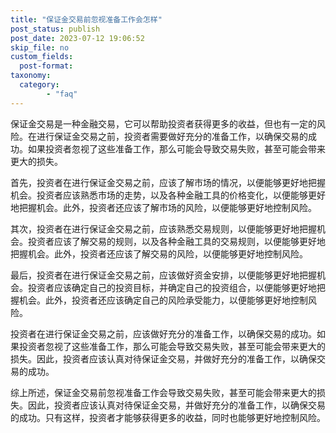 ```yaml
---
title: "保证金交易前忽视准备工作会怎样"
post_status: publish
post_date: 2023-07-12 19:06:52
skip_file: no
custom_fields: 
  post-format: 
taxonomy:
  category:
        - "faq"
---
```


保证金交易是一种金融交易，它可以帮助投资者获得更多的收益，但也有一定的风险。在进行保证金交易之前，投资者需要做好充分的准备工作，以确保交易的成功。如果投资者忽视了这些准备工作，那么可能会导致交易失败，甚至可能会带来更大的损失。

首先，投资者在进行保证金交易之前，应该了解市场的情况，以便能够更好地把握机会。投资者应该熟悉市场的走势，以及各种金融工具的价格变化，以便能够更好地把握机会。此外，投资者还应该了解市场的风险，以便能够更好地控制风险。

其次，投资者在进行保证金交易之前，应该熟悉交易规则，以便能够更好地把握机会。投资者应该了解交易的规则，以及各种金融工具的交易规则，以便能够更好地把握机会。此外，投资者还应该了解交易的风险，以便能够更好地控制风险。

最后，投资者在进行保证金交易之前，应该做好资金安排，以便能够更好地把握机会。投资者应该确定自己的投资目标，并确定自己的投资组合，以便能够更好地把握机会。此外，投资者还应该确定自己的风险承受能力，以便能够更好地控制风险。

投资者在进行保证金交易之前，应该做好充分的准备工作，以确保交易的成功。如果投资者忽视了这些准备工作，那么可能会导致交易失败，甚至可能会带来更大的损失。因此，投资者应该认真对待保证金交易，并做好充分的准备工作，以确保交易的成功。

综上所述，保证金交易前忽视准备工作会导致交易失败，甚至可能会带来更大的损失。因此，投资者应该认真对待保证金交易，并做好充分的准备工作，以确保交易的成功。只有这样，投资者才能够获得更多的收益，同时也能够更好地控制风险。
